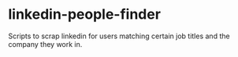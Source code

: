# linkedin-people-finder
Scripts to scrap linkedin for users matching certain job titles and the company they work in.